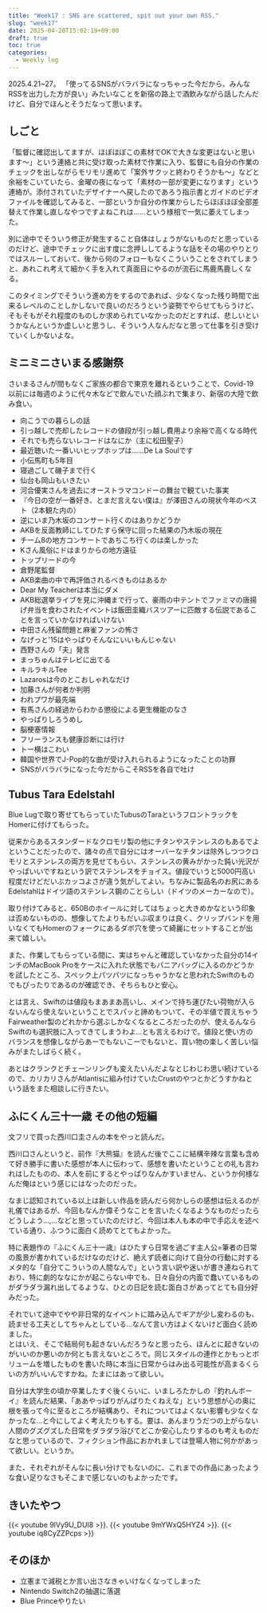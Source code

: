```yaml
---
title: "Week17 : SNS are scattered, spit out your own RSS."
slug: "week17"
date: 2025-04-28T15:02:19+09:00
draft: true
toc: true
categories:
  - Weekly log
---
```

2025.4.21~27。
「使ってるSNSがバラバラになっちゃった今だから、みんなRSSを出力した方が良い」みたいなことを新宿の路上で酒飲みながら話したんだけど、自分でほんとそうだなって思います。

<!--more-->

## しごと

「監督に確認出してますが、ほぼほぼこの素材でOKで大きな変更はないと思います〜」という連絡と共に受け取った素材で作業に入り、監督にも自分の作業のチェックを出しながらモリモリ進めて「案外サクッと終わりそうかも～」などと余裕をこいていたら、金曜の夜になって「素材の一部が変更になります」という連絡が。添付されていたデザイナーへ戻したのであろう指示書とガイドのビデオファイルを確認してみると、一部というか自分の作業からしたらほぼほぼ全部差替えて作業し直しなやつですよねこれは……という様相で一気に萎えてしまった。

別に途中でそういう修正が発生すること自体はしょうがないものだと思っているのだけど、途中でチェックに出す度に念押ししてるような話をその場のやりとりではスルーしておいて、後から何のフォローもなくこういうことをされてしまうと、あれこれ考えて細かく手を入れて真面目にやるのが流石に馬鹿馬鹿しくなる。

このタイミングでそういう進め方をするのであれば、少なくなった残り時間で出来るレベルのことしかしないで良いのだろうという姿勢でやらせてもらうけど、そもそもがそれ程度のものしか求められていなかったのだとすれば、悲しいというかなんというか虚しいと思うし、そういう人なんだなと思って仕事を引き受けていくしかないよな。

## ミニミニさいまる感謝祭

さいまるさんが間もなくご家族の都合で東京を離れるということで、Covid-19以前には毎週のように代々木などで飲んでいた顔ぶれで集まり、新宿の大陸で飲み食い。

- 向こうでの暮らしの話
- 引っ越しで売却したレコードの値段が引っ越し費用より余裕で高くなる時代
- それでも売らないレコードはなにか（主に松田聖子）
- 最近聴いた一番いいヒップホップは……De La Soulです
- 小伝馬町も5年目
- 寝過ごして磯子まで行く
- 仙台も岡山もいきたい
- 河合優実さんを過去にオーストラマコンドーの舞台で観ていた事実
- 『今日の空が一番好き、とまだ言えない僕は』が澤田さんの現状今年のベスト（2本観た内の）
- 逆にいま乃木坂のコンサート行くのはありかどうか
- AKBを反面教師にしてひたすら保守に回った結果の乃木坂の現在
- チーム8の地方コンサートであちこち行くのは楽しかった
- Kさん風俗にドはまりからの地方遠征
- トップリードの今
- 倉野尾監督
- AKB楽曲の中で再評価されるべきものはあるか
- Dear My Teacherは本当にダメ
- AKB総選挙ライブを見に沖縄まで行って、豪雨の中テントでファミマの唐揚げ弁当を食わされたイベントは飯田圭織バスツアーに匹敵する伝説であることを言っていかなければいけない
- 中田さん残留問題と麻雀ファンの怖さ
- なげっと'15はやっぱりそんなにいいもんじゃない
- 西野さんの「夫」発言
- まっちゅんはテレビに出てる
- キルラキルTee
- Lazarosは今のとこおしゃれなだけ
- 加藤さんが何者か判明
- われプワが最先端
- 有馬さんの経過からわかる懲役による更生機能のなさ
- やっぱりしろうめし
- 脳梗塞情報
- フリーランスも健康診断には行け
- トー横はこわい
- 韓国や世界でJ-Pop的な曲が受け入れられるようになったことの功罪
- SNSがバラバラになった今だからこそRSSを各自で吐け

## Tubus Tara Edelstahl

Blue Lugで取り寄せてもらっていたTubusのTaraというフロントラックをHomerに付けてもらった。

従来からあるスタンダードなクロモリ製の他にチタンやステンレスのもあるでよということだったので、諸々の点で自分にはオーバーなチタンは除外しつつクロモリとステンレスの両方を見せてもらい、ステンレスの黄みがかった鈍い光沢がやっぱいいですねという訳でステンレスをチョイス。値段でいうと5000円高い程度だけどだいぶカッコよさが違う気がしてよい。ちなみに製品名のお尻にある Edelstahlはドイツ語のステンレス鋼のことらしい（ドイツのメーカーなので）。

取り付けてみると、650Bのホイールに対してはちょっと大きめかなという印象は否めないものの、想像してたよりもだいぶ収まりは良く、クリップバンドを用いなくてもHomerのフォークにあるダボ穴を使って綺麗にセットすることが出来て嬉しい。

また、作業してもらっている間に、実はちゃんと確認していなかった自分の14インチのMacBook Proをケースに入れた状態でもパニアバッグに入るのかどうかを試したところ、スペック上パツパツになっちゃうかなと思われたSwiftのものでもぴったりであるのが確認でき、そちらもひと安心。

とは言え、Swiftのは値段もまあまあ高いし、メインで持ち運びたい荷物が入らないんなら使えないということでスパッと諦めもついて、その半値で買えちゃうFairweather製のどれかから選ぶしかなくなるところだったのが、使えるんならSwiftのも選択肢に入ってきてしまうわよ…とも言えるわけで。値段と使い方のバランスを想像しながらあーでもないこーでもないと、買い物の楽しく苦しい悩みがまたしばらく続く。

あとはクランクとチェーンリングも変えたいんだよなとじわじわ思い続けているので、カリカリさんがAtlantisに組み付けていたCrustのやつとかどうすかねという話をまた相談しに行きたい。

## ふにくん三十一歳 その他の短編

文フリで買った西川口圭さんの本をやっと読んだ。

西川口さんというと、前作『大熊猫』を読んだ後でここに結構辛辣な言葉も含めて好き勝手に書いた感想が本人に伝わって、感想を書いたということの礼も言われはしたものの、本人を前にするとやっぱりなんかすいません、というか何様なんだ俺はという感じにはなったのだった。

なまじ認知されている以上は新しい作品を読んだら何かしらの感想は伝えるのが礼儀ではあるが、今回もなんか偉そうなことを言いたくなるようなものだったらどうしよう…,…などと思っていたのだけど、今回は本人も本の中で手応えを述べている通り、ふつうに面白く読めてとてもよかった。

特に表題作の『ふにくん三十一歳』はひたすら日常を過ごす主人公=筆者の日常の風景が書かれているだけなのだけど、絶えず読者に向けて自分の行動に対するメタ的な「自分てこういうの人間なんで」という言い訳や迷いが書き連ねられており、特に劇的ななにかが起こらない中でも、日々自分の内面で蠢いているものがダラダラ漏れ出してるような、ひとの日記を読む面白さがあってとても自分好みだった。  

それでいて途中でやや非日常的なイベントに踏み込んでギアが少し変わるのも、読ませる工夫としてちゃんとしている…なんて言い方はよくないけど面白く読めました。  
とはいえ、そこで結局何も起きないんだろうなと思ったら、ほんとに起きないのがいいのか悪いのか何とも言えないところで。同じスタイルの連作とかもっとボリュームを増したものを書いた時に本当に日常からはみ出る可能性が高まるくらいの方がいいんですかね。たまにはあって欲しい。

自分は大学生の頃か卒業したすぐ後くらいに、いましろたかしの『釣れんボーイ』を読んだ結果、「ああやっぱりがんばりたくねえな」という思想が心の奥に根を張って今に至るところが結構あり、それについてはよくない影響も少なくなかったな…と今にしてよく考えたりもする。要は、あんまりうだつの上がらない人間のグズグズした日常をダラダラ浴びてどこか安心したりするのも考えものだなと思っているので、フィクション作品におかれましては登場人物に何かがあって欲しい。というか。

また、それぞれがそんなに長い分けでもないのに、これまでの作品にあったような食い足りなさもそこまで感じないのもよかったです。

## きいたやつ

{{< youtube 9lVy9U_DUI8 >}}. 
{{< youtube 9mYWxQ5HYZ4 >}}. 
{{< youtube iq8CyZZPcps >}}

## そのほか

- 立憲まで減税とか言い出さなきゃいけなくなってしまった
- Nintendo Switch2の抽選に落選
- Blue Princeやりたい